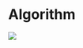 # Algorithm

<img src="https://github.com/hyun4965/Algorithm/assets/50188017/25b7519f-4d46-4663-9198-b67f4ef5ace1">
